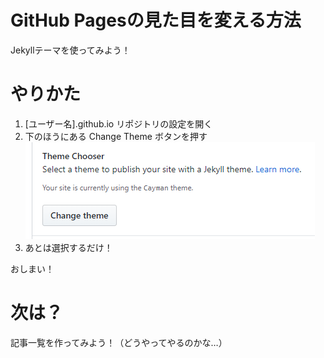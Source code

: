 # GitHub Pagesの見た目を変える方法
Jekyllテーマを使ってみよう！

# やりかた
1. [ユーザー名].github.io リポジトリの設定を開く
2. 下のほうにある Change Theme ボタンを押す
  ![Change Themeボタン](images/change_theme.png)
3. あとは選択するだけ！

おしまい！

# 次は？
記事一覧を作ってみよう！（どうやってやるのかな…）
